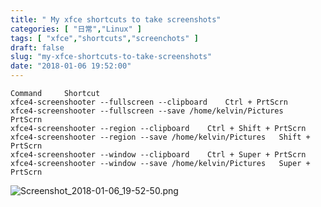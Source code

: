 ```yaml
---
title: " My xfce shortcuts to take screenshots"
categories: [ "日常","Linux" ]
tags: [ "xfce","shortcuts","screenchots" ]
draft: false
slug: "my-xfce-shortcuts-to-take-screenshots"
date: "2018-01-06 19:52:00"
---
```


```
Command 	Shortcut
xfce4-screenshooter --fullscreen --clipboard 	Ctrl + PrtScrn
xfce4-screenshooter --fullscreen --save /home/kelvin/Pictures 	PrtScrn
xfce4-screenshooter --region --clipboard 	Ctrl + Shift + PrtScrn
xfce4-screenshooter --region --save /home/kelvin/Pictures 	Shift + PrtScrn
xfce4-screenshooter --window --clipboard 	Ctrl + Super + PrtScrn
xfce4-screenshooter --window --save /home/kelvin/Pictures 	Super + PrtScrn
```

![Screenshot_2018-01-06_19-52-50.png][1]


  [1]: https://imgs.gnux.cn/usr/uploads/2018/01/2582686426.png